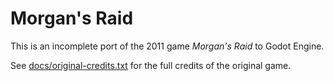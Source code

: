 # Morgan's Raid

This is an incomplete port of the 2011 game _Morgan's Raid_ to Godot Engine.

See [docs/original-credits.txt](docs/original-credits.txt) for the full credits of the original game.